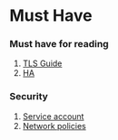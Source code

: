 # Must Have


### Must have for reading

1. [TLS Guide](https://github.com/kelseyhightower/docker-kubernetes-tls-guide)
2. [HA](https://kubernetes.io/docs/admin/high-availability/)

### Security

1. [Service account](https://kubernetes.io/docs/user-guide/service-accounts/)
2. [Network policies](https://kubernetes.io/docs/user-guide/networkpolicies/)